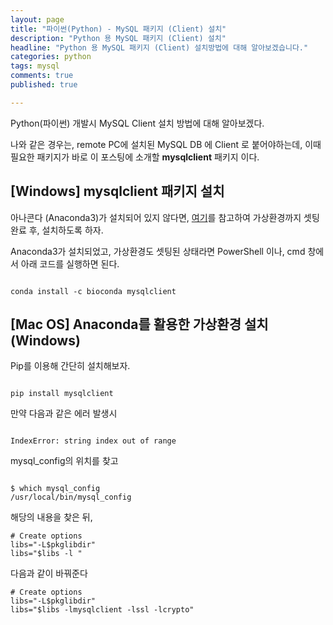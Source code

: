 ```yaml
---
layout: page
title: "파이썬(Python) - MySQL 패키지 (Client) 설치"
description: "Python 용 MySQL 패키지 (Client) 설치"
headline: "Python 용 MySQL 패키지 (Client) 설치방법에 대해 알아보겠습니다."
categories: python
tags: mysql
comments: true
published: true

---
```


Python(파이썬) 개발시 MySQL Client 설치 방법에 대해 알아보겠다.

나와 같은 경우는, remote PC에 설치된 MySQL DB 에 Client 로 붙어야하는데, 이때 필요한 패키지가 바로 이 포스팅에 소개할 **mysqlclient** 패키지 이다.

## [Windows] mysqlclient 패키지 설치

아나콘다 (Anaconda3)가 설치되어 있지 않다면, [여기](https://teddylee777.github.io/python/Python-%EA%B0%80%EC%83%81%ED%99%98%EA%B2%BD-%EC%84%A4%EC%A0%95%ED%95%98%EA%B8%B0)를 참고하여 가상환경까지 셋팅 완료 후, 설치하도록 하자.

Anaconda3가 설치되었고, 가상환경도 셋팅된 상태라면 PowerShell 이나, cmd 창에서 아래 코드를 실행하면 된다.

<code>
conda install -c bioconda mysqlclient
</code>

## [Mac OS] Anaconda를 활용한 가상환경 설치 (Windows)

Pip를 이용해 간단히 설치해보자.

<code>
pip install mysqlclient
</code>

만약 다음과 같은 에러 발생시

<code>
IndexError: string index out of range
</code>

mysql_config의 위치를 찾고

<code>
$ which mysql_config
/usr/local/bin/mysql_config
</code>

해당의 내용을 찾은 뒤,

    # Create options 
    libs="-L$pkglibdir"
    libs="$libs -l "

다음과 같이 바꿔준다


    # Create options
    libs="-L$pkglibdir"
    libs="$libs -lmysqlclient -lssl -lcrypto"

>
>
>
>
>

